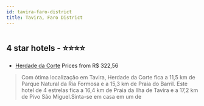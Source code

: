 ```yaml
---
id: tavira-faro-district
title: Tavira, Faro District
---
```


<center><img src="https://i.travelapi.com/hotels/3000000/2540000/2539000/2538935/3a9c1eaa_z.jpg" alt="" /></center>


##  4 star hotels - ⭐️⭐️⭐️⭐️

-    [Herdade da Corte](https://www.hurb.com/br/aud/https://www.hurb.com/br/hotels/tavira/herdade-da-corte-HT-GI5E?cmp=18055) Prices from R$ 322,56
   > Com ótima localização em Tavira, Herdade da Corte fica a 11,5 km de Parque Natural da Ria Formosa e a 15,3 km de Praia do Barril.  Este hotel de 4 estrelas fica a 16,4 km de Praia da Ilha de Tavira e a 17,2 km de Pivo São Miguel.Sinta-se em casa em um de 
